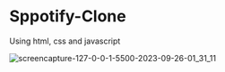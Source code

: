 # Sppotify-Clone
Using html, css and javascript


![screencapture-127-0-0-1-5500-2023-09-26-01_31_11](https://github.com/anjanadave/Sppotify-Clone/assets/138798176/ee1e7f60-e805-4e3b-96d9-f709afb2a769)

